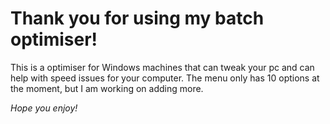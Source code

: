 # Thank you for using my batch optimiser!

This is a optimiser for Windows machines that can tweak your pc and
can help with speed issues for your computer.
The menu only has 10 options at the moment, but I am working on adding more.

*Hope you enjoy!*
